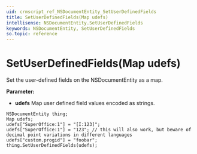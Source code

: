 ```yaml
---
uid: crmscript_ref_NSDocumentEntity_SetUserDefinedFields
title: SetUserDefinedFields(Map udefs)
intellisense: NSDocumentEntity.SetUserDefinedFields
keywords: NSDocumentEntity, SetUserDefinedFields
so.topic: reference
---
```


# SetUserDefinedFields(Map udefs)

Set the user-defined fields on the NSDocumentEntity as a map.

**Parameter:** 
 - **udefs** Map user defined field values encoded as strings.

```crmscript
NSDocumentEntity thing;
Map udefs;
udefs["SuperOffice:1"] = "[I:123]";
udefs["SuperOffice:1"] = "123"; // this will also work, but beware of decimal point variations in different languages
udefs["custom.progid"] = "foobar";
thing.SetUserDefinedFields(udefs);
```

